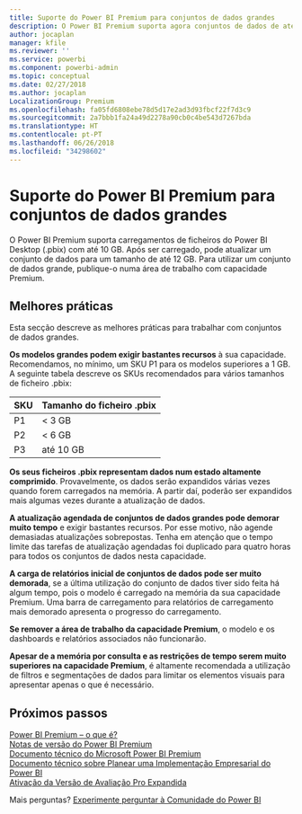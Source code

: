 ```yaml
---
title: Suporte do Power BI Premium para conjuntos de dados grandes
description: O Power BI Premium suporta agora conjuntos de dados de até 10 GB.
author: jocaplan
manager: kfile
ms.reviewer: ''
ms.service: powerbi
ms.component: powerbi-admin
ms.topic: conceptual
ms.date: 02/27/2018
ms.author: jocaplan
LocalizationGroup: Premium
ms.openlocfilehash: fa05fd6808ebe78d5d17e2ad3d93fbcf22f7d3c9
ms.sourcegitcommit: 2a7bbb1fa24a49d2278a90cb0c4be543d7267bda
ms.translationtype: HT
ms.contentlocale: pt-PT
ms.lasthandoff: 06/26/2018
ms.locfileid: "34298602"
---
```

# <a name="power-bi-premium-support-for-large-datasets"></a>Suporte do Power BI Premium para conjuntos de dados grandes

O Power BI Premium suporta carregamentos de ficheiros do Power BI Desktop (.pbix) com até 10 GB. Após ser carregado, pode atualizar um conjunto de dados para um tamanho de até 12 GB. Para utilizar um conjunto de dados grande, publique-o numa área de trabalho com capacidade Premium.
 
## <a name="best-practices"></a>Melhores práticas

Esta secção descreve as melhores práticas para trabalhar com conjuntos de dados grandes.

**Os modelos grandes podem exigir bastantes recursos** à sua capacidade. Recomendamos, no mínimo, um SKU P1 para os modelos superiores a 1 GB. A seguinte tabela descreve os SKUs recomendados para vários tamanhos de ficheiro .pbix:


   |SKU  |Tamanho do ficheiro .pbix   |
   |---------|---------|
   |P1    | < 3 GB        |
   |P2    | < 6 GB        |
   |P3    | até 10 GB   |



**Os seus ficheiros .pbix representam dados num estado altamente comprimido**. Provavelmente, os dados serão expandidos várias vezes quando forem carregados na memória. A partir daí, poderão ser expandidos mais algumas vezes durante a atualização de dados.

**A atualização agendada de conjuntos de dados grandes pode demorar muito tempo** e exigir bastantes recursos. Por esse motivo, não agende demasiadas atualizações sobrepostas. Tenha em atenção que o tempo limite das tarefas de atualização agendadas foi duplicado para quatro horas para todos os conjuntos de dados nesta capacidade.

**A carga de relatórios inicial de conjuntos de dados pode ser muito demorada**, se a última utilização do conjunto de dados tiver sido feita há algum tempo, pois o modelo é carregado na memória da sua capacidade Premium. Uma barra de carregamento para relatórios de carregamento mais demorado apresenta o progresso do carregamento.

**Se remover a área de trabalho da capacidade Premium**, o modelo e os dashboards e relatórios associados não funcionarão.

**Apesar de a memória por consulta e as restrições de tempo serem muito superiores na capacidade Premium**, é altamente recomendada a utilização de filtros e segmentações de dados para limitar os elementos visuais para apresentar apenas o que é necessário.

## <a name="next-steps"></a>Próximos passos
[Power BI Premium – o que é?](service-premium.md)  
[Notas de versão do Power BI Premium](service-premium-release-notes.md)  
[Documento técnico do Microsoft Power BI Premium](https://aka.ms/pbipremiumwhitepaper)  
[Documento técnico sobre Planear uma Implementação Empresarial do Power BI](https://aka.ms/pbienterprisedeploy)  
[Ativação da Versão de Avaliação Pro Expandida](service-extended-pro-trial.md)  

Mais perguntas? [Experimente perguntar à Comunidade do Power BI](https://community.powerbi.com/)
